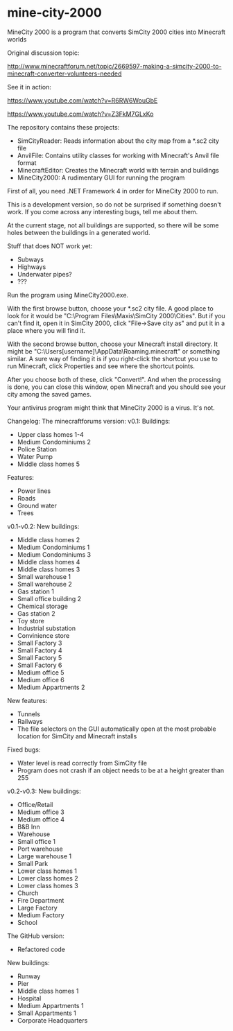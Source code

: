 # mine-city-2000
MineCity 2000 is a program that converts SimCity 2000 cities into Minecraft worlds

Original discussion topic:

http://www.minecraftforum.net/topic/2669597-making-a-simcity-2000-to-minecraft-converter-volunteers-needed

See it in action:

https://www.youtube.com/watch?v=R6RW6WouGbE

https://www.youtube.com/watch?v=Z3FkM7GLxKo

The repository contains these projects:
- SimCityReader: Reads information about the city map from a *.sc2 city file
- AnvilFile: Contains utility classes for working with Minecraft's Anvil file format
- MinecraftEditor: Creates the Minecraft world with terrain and buildings
- MineCity2000: A rudimentary GUI for running the program

First of all, you need .NET Framework 4 in order for MineCity 2000 to run.

This is a development version, so do not be surprised if something doesn't work.
If you come across any interesting bugs, tell me about them.

At the current stage, not all buildings are supported, so there will be some holes between the buildings in a generated world.

Stuff that does NOT work yet:
- Subways
- Highways
- Underwater pipes?
- ???


Run the program using MineCity2000.exe.

With the first browse button, choose your *.sc2 city file. A good place to look for it would be "C:\Program Files\Maxis\SimCity 2000\Cities". But if you can't find it, open it in SimCity 2000, click "File->Save city as" and put it in a place where you will find it.

With the second browse button, choose your Minecraft install directory. It might be "C:\Users\[username]\AppData\Roaming\.minecraft" or something similar. A sure way of finding it is if you right-click the shortcut you use to run Minecraft, click Properties and see where the shortcut points.

After you choose both of these, click "Convert!". And when the processing is done, you can close this window, open Minecraft and you should see your city among the saved games.


Your antivirus program might think that MineCity 2000 is a virus. It's not.


Changelog:
The minecraftforums version:
v0.1:
Buildings:
- Upper class homes 1-4
- Medium Condominiums 2
- Police Station
- Water Pump
- Middle class homes 5

Features:
- Power lines
- Roads
- Ground water
- Trees


v0.1-v0.2:
New buildings:
- Middle class homes 2
- Medium Condominiums 1
- Medium Condominiums 3
- Middle class homes 4
- Middle class homes 3
- Small warehouse 1
- Small warehouse 2
- Gas station 1
- Small office building 2
- Chemical storage
- Gas station 2
- Toy store
- Industrial substation
- Convinience store
- Small Factory 3
- Small Factory 4
- Small Factory 5
- Small Factory 6
- Medium office 5
- Medium office 6
- Medium Appartments 2

New features:
- Tunnels
- Railways
- The file selectors on the GUI automatically open at the most probable location for SimCity and Minecraft installs

Fixed bugs:
- Water level is read correctly from SimCity file
- Program does not crash if an object needs to be at a height greater than 255


v0.2-v0.3:
New buildings:
- Office/Retail
- Medium office 3
- Medium office 4
- B&B Inn
- Warehouse
- Small office 1
- Port warehouse
- Large warehouse 1
- Small Park
- Lower class homes 1
- Lower class homes 2
- Lower class homes 3
- Church
- Fire Department
- Large Factory
- Medium Factory
- School


The GitHub version:
- Refactored code

New buildings:
- Runway
- Pier
- Middle class homes 1
- Hospital
- Medium Appartments 1
- Small Appartments 1
- Corporate Headquarters
